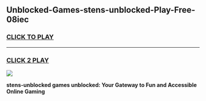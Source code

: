 
## Unblocked-Games-stens-unblocked-Play-Free-08iec
<h3>
<a href="https://premium76.site?title=stens-unblocked&ref=21A">CLICK TO PLAY</a></h3>
<hr>

<h3>
<a href="https://premium76.site?title=stens-unblocked&ref=21A">CLICK 2 PLAY</a>
  
</h3>

<a href="https://premium76.site?title=stens-unblocked&ref=21A"><img src="https://clearcache.store/games.png"></a>


**stens-unblocked games unblocked: Your Gateway to Fun and Accessible Online Gaming**
